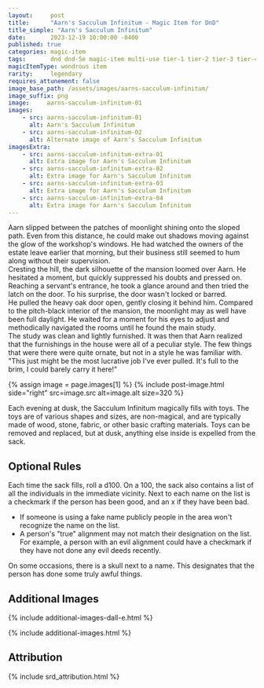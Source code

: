 ```yaml
---
layout:     post
title:      "Aarn's Sacculum Infinitum - Magic Item for DnD"
title_simple: "Aarn's Sacculum Infinitum"
date:       2023-12-19 10:00:00 -0400
published: true
categories: magic-item
tags:       dnd dnd-5e magic-item multi-use tier-1 tier-2 tier-3 tier-4 non-combat
magicItemType: wondrous item
rarity:     legendary
requires_attunement: false
image_base_path: /assets/images/aarns-sacculum-infinitum/
image_suffix: png
image:     aarns-sacculum-infinitum-01
images:
    - src: aarns-sacculum-infinitum-01
      alt: Aarn's Sacculum Infinitum
    - src: aarns-sacculum-infinitum-02
      alt: Alternate image of Aarn's Sacculum Infinitum
imagesExtra:
    - src: aarns-sacculum-infinitum-extra-01
      alt: Extra image for Aarn's Sacculum Infinitum
    - src: aarns-sacculum-infinitum-extra-02
      alt: Extra image for Aarn's Sacculum Infinitum
    - src: aarns-sacculum-infinitum-extra-03
      alt: Extra image for Aarn's Sacculum Infinitum
    - src: aarns-sacculum-infinitum-extra-04
      alt: Extra image for Aarn's Sacculum Infinitum
---
```


<div class="read-aloud">
    Aarn slipped between the patches of moonlight shining onto the sloped path. Even from this distance, he could make out shadows moving against the glow of the workshop's windows. He had watched the owners of the estate leave earlier that morning, but their business still seemed to hum along without their supervision.
</div>
<!--more-->
<div class="read-aloud">
    Cresting the hill, the dark silhouette of the mansion loomed over Aarn. He hesitated a moment, but quickly suppressed his doubts and pressed on. Reaching a servant's entrance, he took a glance around and then tried the latch on the door. To his surprise, the door wasn't locked or barred.
</div>
<div class="read-aloud">
    He pulled the heavy oak door open, gently closing it behind him. Compared to the pitch-black interior of the mansion, the moonlight may as well have been full daylight. He waited for a moment for his eyes to adjust and methodically navigated the rooms until he found the main study.
</div>
<div class="read-aloud">
    The study was clean and lightly furnished. It was then that Aarn realized that the furnishings in the house were all of a peculiar style. The few things that were there were quite ornate, but not in a style he was familiar with.
</div>
<div class="read-aloud">
    "This just might be the most lucrative job I've ever pulled. It's full to the brim, I could barely carry it here!"
</div>

{% assign image = page.images[1] %}
{% include post-image.html side="right" src=image.src alt=image.alt size=320 %}

Each evening at dusk, the Sacculum Infinitum magically fills with toys. The toys are of various shapes and sizes, are non-magical, and are typically made of wood, stone, fabric, or other basic crafting materials. Toys can be removed and replaced, but at dusk, anything else inside is expelled from the sack.

## Optional Rules

Each time the sack fills, roll a d100. On a 100, the sack also contains a list of all the individuals in the immediate vicinity. Next to each name on the list is a checkmark if the person has been good, and an x if they have been bad.

- If someone is using a fake name publicly people in the area won't recognize the name on the list.
- A person's "true" alignment may not match their designation on the list. For example, a person with an evil alignment could have a checkmark if they have not done any evil deeds recently.

On some occasions, there is a skull next to a name. This designates that the person has done some truly awful things.


<div style="clear: both;"></div>


## Additional Images

{% include additional-images-dall-e.html %}

{% include additional-images.html %}


## Attribution

{% include srd_attribution.html %}
